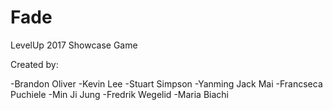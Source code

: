 # Fade
LevelUp 2017 Showcase Game

Created by:

-Brandon Oliver
-Kevin Lee
-Stuart Simpson
-Yanming Jack Mai
-Francseca Puchiele
-Min Ji Jung
-Fredrik Wegelid
-Maria Biachi
